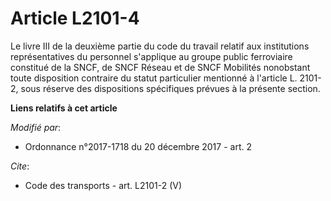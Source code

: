 # Article L2101-4

Le livre III de la deuxième partie du code du travail relatif aux institutions représentatives du personnel s'applique au
groupe public ferroviaire constitué de la SNCF, de SNCF Réseau et de SNCF Mobilités nonobstant toute disposition contraire du
statut particulier mentionné à l'article L. 2101-2, sous réserve des dispositions spécifiques prévues à la présente section.

**Liens relatifs à cet article**

_Modifié par_:

  - Ordonnance n°2017-1718 du 20 décembre 2017 - art. 2

_Cite_:

  - Code des transports - art. L2101-2 (V)
